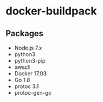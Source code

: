 # docker-buildpack

## Packages

- Node.js 7.x
- python3
- python3-pip
- awscli
- Docker 17.03
- Go 1.8
- protoc 3.1
- protoc-gen-go